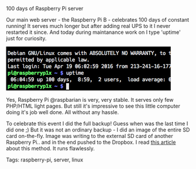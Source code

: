 100 days of Raspberry Pi server

Our main web server - the Raspberry Pi B - celebrates 100 days of constant running! It serves much longer but after adding real UPS to it I never restarted it since.
And today during maintanance work on I type 'uptime' just for curiosity.

![One hundred days](assets/100days.jpg)

Yes, Raspberry Pi @raspbarian is very, very stable. It serves only few PHP/HTML light pages. But still it's impressive to see this little computer doing it's job well done. All without any hassle.

To celebrate this event I did the full backup! Guess when was the last time I did one ;) But it was not an ordinary backup - I did an image of the entire SD card on-the-fly. Image was writing to the external SD card of another Raspberry Pi.. and in the end pushed to the Dropbox. I read [this article](http://cagewebdev.com/index.php/raspberry-pi-creating-a-backup-image-while-the-raspberry-pi-is-running) about this method. It runs flawlessly.

Tags: raspberry-pi, server, linux
